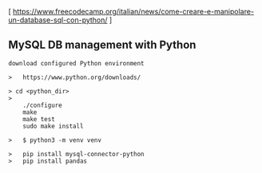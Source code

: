 
[ https://www.freecodecamp.org/italian/news/come-creare-e-manipolare-un-database-sql-con-python/ ]

MySQL DB management with Python
-------------------------------

    download configured Python environment

    >   https://www.python.org/downloads/

    > cd <python_dir>
    >   
        ./configure
        make
        make test
        sudo make install

    >   $ python3 -m venv venv

    >   pip install mysql-connector-python
    >   pip install pandas

    